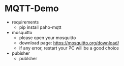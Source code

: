 # MQTT-Demo
- requirements
  - pip install paho-mqtt
- mosquitto
  - please open your mosquitto
  - download page: https://mosquitto.org/download/
  - if any error, restart your PC will be a good choice 
- pubisher
  - publsher
